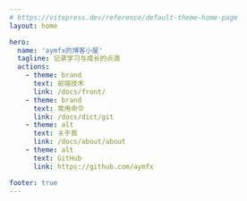```yaml
---
# https://vitepress.dev/reference/default-theme-home-page
layout: home

hero:
  name: 'aymfx的博客小屋'
  tagline: 记录学习与成长的点滴
  actions:
    - theme: brand
      text: 前端技术
      link: /docs/front/
    - theme: brand
      text: 常用命令
      link: /docs/dict/git
    - theme: alt
      text: 关于我
      link: /docs/about/about
    - theme: alt
      text: GitHub
      link: https://github.com/aymfx

footer: true
---
```

